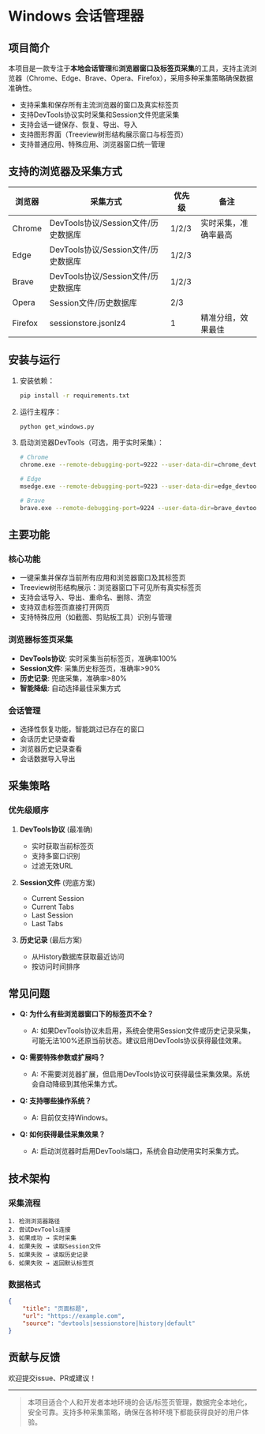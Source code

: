 # Windows 会话管理器

## 项目简介

本项目是一款专注于**本地会话管理**和**浏览器窗口及标签页采集**的工具，支持主流浏览器（Chrome、Edge、Brave、Opera、Firefox），采用多种采集策略确保数据准确性。

- 支持采集和保存所有主流浏览器的窗口及真实标签页
- 支持DevTools协议实时采集和Session文件兜底采集
- 支持会话一键保存、恢复、导出、导入
- 支持图形界面（Treeview树形结构展示窗口与标签页）
- 支持普通应用、特殊应用、浏览器窗口统一管理

## 支持的浏览器及采集方式

| 浏览器         | 采集方式                    | 优先级 | 备注                   |
|----------------|----------------------------|--------|------------------------|
| Chrome         | DevTools协议/Session文件/历史数据库 | 1/2/3 | 实时采集，准确率最高    |
| Edge           | DevTools协议/Session文件/历史数据库 | 1/2/3 |                        |
| Brave          | DevTools协议/Session文件/历史数据库 | 1/2/3 |                        |
| Opera          | Session文件/历史数据库      | 2/3    |                        |
| Firefox        | sessionstore.jsonlz4       | 1      | 精准分组，效果最佳      |

## 安装与运行

1. 安装依赖：
   ```bash
   pip install -r requirements.txt
   ```

2. 运行主程序：
   ```bash
   python get_windows.py
   ```

3. 启动浏览器DevTools（可选，用于实时采集）：
   ```bash
   # Chrome
   chrome.exe --remote-debugging-port=9222 --user-data-dir=chrome_devtools_profile
   
   # Edge
   msedge.exe --remote-debugging-port=9223 --user-data-dir=edge_devtools_profile
   
   # Brave
   brave.exe --remote-debugging-port=9224 --user-data-dir=brave_devtools_profile
   ```

## 主要功能

### 核心功能
- 一键采集并保存当前所有应用和浏览器窗口及其标签页
- Treeview树形结构展示：浏览器窗口下可见所有真实标签页
- 支持会话导入、导出、重命名、删除、清空
- 支持双击标签页直接打开网页
- 支持特殊应用（如截图、剪贴板工具）识别与管理

### 浏览器标签页采集
- **DevTools协议**: 实时采集当前标签页，准确率100%
- **Session文件**: 采集历史标签页，准确率>90%
- **历史记录**: 兜底采集，准确率>80%
- **智能降级**: 自动选择最佳采集方式

### 会话管理
- 选择性恢复功能，智能跳过已存在的窗口
- 会话历史记录查看
- 浏览器历史记录查看
- 会话数据导入导出

## 采集策略

### 优先级顺序
1. **DevTools协议** (最准确)
   - 实时获取当前标签页
   - 支持多窗口识别
   - 过滤无效URL

2. **Session文件** (兜底方案)
   - Current Session
   - Current Tabs
   - Last Session
   - Last Tabs

3. **历史记录** (最后方案)
   - 从History数据库获取最近访问
   - 按访问时间排序

## 常见问题

- **Q: 为什么有些浏览器窗口下的标签页不全？**
  - A: 如果DevTools协议未启用，系统会使用Session文件或历史记录采集，可能无法100%还原当前状态。建议启用DevTools协议获得最佳效果。

- **Q: 需要特殊参数或扩展吗？**
  - A: 不需要浏览器扩展，但启用DevTools协议可获得最佳采集效果。系统会自动降级到其他采集方式。

- **Q: 支持哪些操作系统？**
  - A: 目前仅支持Windows。

- **Q: 如何获得最佳采集效果？**
  - A: 启动浏览器时启用DevTools端口，系统会自动使用实时采集方式。

## 技术架构

### 采集流程
```
1. 检测浏览器路径
2. 尝试DevTools连接
3. 如果成功 → 实时采集
4. 如果失败 → 读取Session文件
5. 如果失败 → 读取历史记录
6. 如果失败 → 返回默认标签页
```

### 数据格式
```json
{
    "title": "页面标题",
    "url": "https://example.com",
    "source": "devtools|sessionstore|history|default"
}
```

## 贡献与反馈

欢迎提交issue、PR或建议！

---

> 本项目适合个人和开发者本地环境的会话/标签页管理，数据完全本地化，安全可靠。支持多种采集策略，确保在各种环境下都能获得良好的用户体验。 